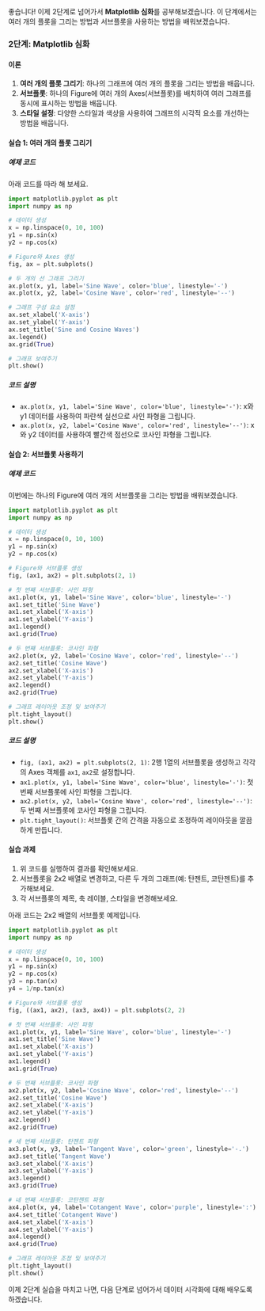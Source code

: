 좋습니다! 이제 2단계로 넘어가서 **Matplotlib 심화**를 공부해보겠습니다. 이 단계에서는 여러 개의 플롯을 그리는 방법과 서브플롯을 사용하는 방법을 배워보겠습니다.

### 2단계: Matplotlib 심화

#### 이론
1. **여러 개의 플롯 그리기**: 하나의 그래프에 여러 개의 플롯을 그리는 방법을 배웁니다.
2. **서브플롯**: 하나의 Figure에 여러 개의 Axes(서브플롯)를 배치하여 여러 그래프를 동시에 표시하는 방법을 배웁니다.
3. **스타일 설정**: 다양한 스타일과 색상을 사용하여 그래프의 시각적 요소를 개선하는 방법을 배웁니다.

#### 실습 1: 여러 개의 플롯 그리기

##### 예제 코드
아래 코드를 따라 해 보세요.

```python
import matplotlib.pyplot as plt
import numpy as np

# 데이터 생성
x = np.linspace(0, 10, 100)
y1 = np.sin(x)
y2 = np.cos(x)

# Figure와 Axes 생성
fig, ax = plt.subplots()

# 두 개의 선 그래프 그리기
ax.plot(x, y1, label='Sine Wave', color='blue', linestyle='-')
ax.plot(x, y2, label='Cosine Wave', color='red', linestyle='--')

# 그래프 구성 요소 설정
ax.set_xlabel('X-axis')
ax.set_ylabel('Y-axis')
ax.set_title('Sine and Cosine Waves')
ax.legend()
ax.grid(True)

# 그래프 보여주기
plt.show()
```

##### 코드 설명
- `ax.plot(x, y1, label='Sine Wave', color='blue', linestyle='-')`: x와 y1 데이터를 사용하여 파란색 실선으로 사인 파형을 그립니다.
- `ax.plot(x, y2, label='Cosine Wave', color='red', linestyle='--')`: x와 y2 데이터를 사용하여 빨간색 점선으로 코사인 파형을 그립니다.

#### 실습 2: 서브플롯 사용하기

##### 예제 코드
이번에는 하나의 Figure에 여러 개의 서브플롯을 그리는 방법을 배워보겠습니다.

```python
import matplotlib.pyplot as plt
import numpy as np

# 데이터 생성
x = np.linspace(0, 10, 100)
y1 = np.sin(x)
y2 = np.cos(x)

# Figure와 서브플롯 생성
fig, (ax1, ax2) = plt.subplots(2, 1)

# 첫 번째 서브플롯: 사인 파형
ax1.plot(x, y1, label='Sine Wave', color='blue', linestyle='-')
ax1.set_title('Sine Wave')
ax1.set_xlabel('X-axis')
ax1.set_ylabel('Y-axis')
ax1.legend()
ax1.grid(True)

# 두 번째 서브플롯: 코사인 파형
ax2.plot(x, y2, label='Cosine Wave', color='red', linestyle='--')
ax2.set_title('Cosine Wave')
ax2.set_xlabel('X-axis')
ax2.set_ylabel('Y-axis')
ax2.legend()
ax2.grid(True)

# 그래프 레이아웃 조정 및 보여주기
plt.tight_layout()
plt.show()
```

##### 코드 설명
- `fig, (ax1, ax2) = plt.subplots(2, 1)`: 2행 1열의 서브플롯을 생성하고 각각의 Axes 객체를 `ax1`, `ax2`로 설정합니다.
- `ax1.plot(x, y1, label='Sine Wave', color='blue', linestyle='-')`: 첫 번째 서브플롯에 사인 파형을 그립니다.
- `ax2.plot(x, y2, label='Cosine Wave', color='red', linestyle='--')`: 두 번째 서브플롯에 코사인 파형을 그립니다.
- `plt.tight_layout()`: 서브플롯 간의 간격을 자동으로 조정하여 레이아웃을 깔끔하게 만듭니다.

#### 실습 과제
1. 위 코드를 실행하여 결과를 확인해보세요.
2. 서브플롯을 2x2 배열로 변경하고, 다른 두 개의 그래프(예: 탄젠트, 코탄젠트)를 추가해보세요.
3. 각 서브플롯의 제목, 축 레이블, 스타일을 변경해보세요.

아래 코드는 2x2 배열의 서브플롯 예제입니다.

```python
import matplotlib.pyplot as plt
import numpy as np

# 데이터 생성
x = np.linspace(0, 10, 100)
y1 = np.sin(x)
y2 = np.cos(x)
y3 = np.tan(x)
y4 = 1/np.tan(x)

# Figure와 서브플롯 생성
fig, ((ax1, ax2), (ax3, ax4)) = plt.subplots(2, 2)

# 첫 번째 서브플롯: 사인 파형
ax1.plot(x, y1, label='Sine Wave', color='blue', linestyle='-')
ax1.set_title('Sine Wave')
ax1.set_xlabel('X-axis')
ax1.set_ylabel('Y-axis')
ax1.legend()
ax1.grid(True)

# 두 번째 서브플롯: 코사인 파형
ax2.plot(x, y2, label='Cosine Wave', color='red', linestyle='--')
ax2.set_title('Cosine Wave')
ax2.set_xlabel('X-axis')
ax2.set_ylabel('Y-axis')
ax2.legend()
ax2.grid(True)

# 세 번째 서브플롯: 탄젠트 파형
ax3.plot(x, y3, label='Tangent Wave', color='green', linestyle='-.')
ax3.set_title('Tangent Wave')
ax3.set_xlabel('X-axis')
ax3.set_ylabel('Y-axis')
ax3.legend()
ax3.grid(True)

# 네 번째 서브플롯: 코탄젠트 파형
ax4.plot(x, y4, label='Cotangent Wave', color='purple', linestyle=':')
ax4.set_title('Cotangent Wave')
ax4.set_xlabel('X-axis')
ax4.set_ylabel('Y-axis')
ax4.legend()
ax4.grid(True)

# 그래프 레이아웃 조정 및 보여주기
plt.tight_layout()
plt.show()
```

이제 2단계 실습을 마치고 나면, 다음 단계로 넘어가서 데이터 시각화에 대해 배우도록 하겠습니다. 
